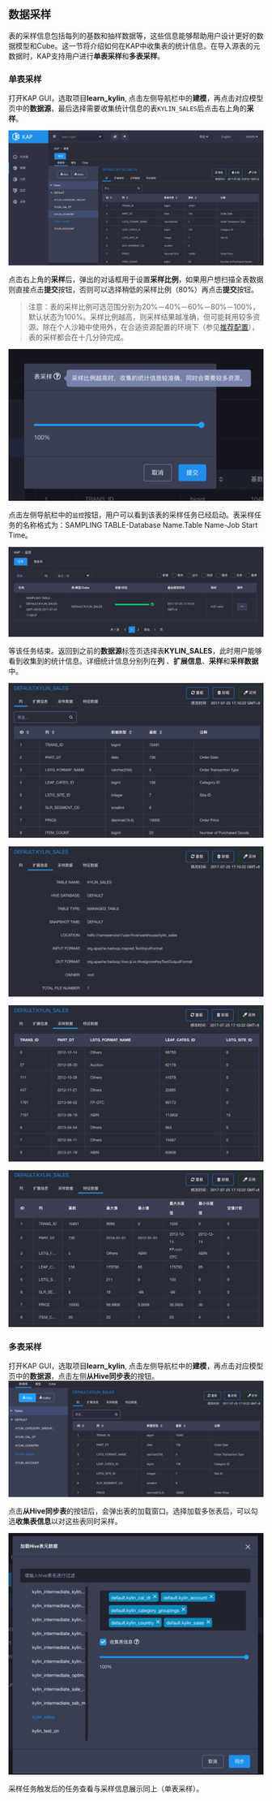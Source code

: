 ## 数据采样

表的采样信息包括每列的基数和抽样数据等，这些信息能够帮助用户设计更好的数据模型和Cube。这一节将介绍如何在KAP中收集表的统计信息。在导入源表的元数据时，KAP支持用户进行**单表采样**和**多表采样**。

### 单表采样

打开KAP GUI，选取项目**learn_kylin**, 点击左侧导航栏中的**建模**，再点击对应模型页中的**数据源**，最后选择需要收集统计信息的表`KYLIN_SALES`后点击右上角的**采样**。

![](images/tablesampling_cn.png)



点击右上角的**采样**后，弹出的对话框用于设置**采样比例**，如果用户想扫描全表数据则直接点击**提交**按钮，否则可以选择稍低的采样比例（80%）再点击**提交**按钮。

> 注意：表的采样比例可选范围分别为20%－40%－60%－80%－100%，默认状态为100%。采样比例越高，则采样结果越准确，但可能耗用较多资源。除在个人沙箱中使用外，在合适资源配置的环境下（参见[推荐配置](../config/recommend_settings.cn.md)），表的采样都会在十几分钟完成。

![](images/tablesampling_cn_percentage.png)

点击左侧导航栏中的`监控`按钮，用户可以看到该表的采样任务已经启动。表采样任务的名称格式为：SAMPLING TABLE-Database Name.Table Name-Job Start Time。

![](images/tablesampling_cn_job.png)



等该任务结束。返回到之前的**数据源**标签页选择表**KYLIN_SALES**，此时用户能够看到收集到的统计信息。详细统计信息分别列在**列** 、**扩展信息**、**采样**和**采样数据**中。

![](images/tablesampling_cn_column.png)

![](images/tablesampling_cn_extend.png)

![](images/tablesampling_cn_sample.png)

![](images/tablesampling_cn_statistics.png)



### 多表采样

打开KAP GUI，选取项目**learn_kylin**, 点击左侧导航栏中的**建模**，再点击对应模型页中的**数据源**，点击左侧**从Hive同步表**的按钮。![](images/tablesampling_cn_hive.png)

点击**从Hive同步表**的按钮后，会弹出表的加载窗口。选择加载多张表后，可以勾选**收集表信息**以对这些表同时采样。

![](images/tablesampling_cn_loadtable.png)

采样任务触发后的任务查看与采样信息展示同上（单表采样）。